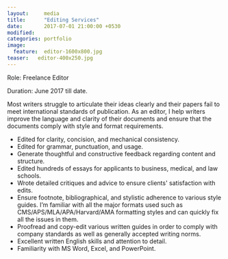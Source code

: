 ```yaml
---
layout:     media
title:      "Editing Services"
date:       2017-07-01 21:00:00 +0530
modified:   
categories: portfolio
image:
  feature:  editor-1600x800.jpg
teaser:   editor-400x250.jpg
---
```

Role:     Freelance Editor

Duration: June 2017 till date.

Most writers struggle to articulate their ideas clearly and their papers fail to meet international standards of publication. As an editor, I help writers improve the language and clarity of their documents and ensure that the documents comply with style and format requirements.
* Edited for clarity, concision, and mechanical consistency.
* Edited for grammar, punctuation, and usage.
* Generate thoughtful and constructive feedback regarding content and structure.
* Edited hundreds of essays for applicants to business, medical, and law schools.
* Wrote detailed critiques and advice to ensure clients' satisfaction with edits.
* Ensure footnote, bibliographical, and stylistic adherence to various style guides. I’m familiar with all the major formats used such as CMS/APS/MLA/APA/Harvard/AMA formatting styles and can quickly fix all the issues in them.
* Proofread and copy-edit various written guides in order to comply with company standards as well as generally accepted writing norms.
* Excellent written English skills and attention to detail.
* Familiarity with MS Word, Excel, and PowerPoint.
